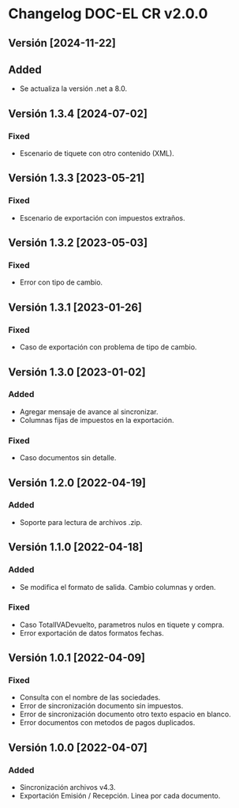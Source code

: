 # Changelog DOC-EL CR v2.0.0
## Versión [2024-11-22]
## Added
- Se actualiza la versión .net a 8.0.

## Versión 1.3.4 [2024-07-02]
### Fixed
- Escenario de tiquete con otro contenido (XML).

## Versión 1.3.3 [2023-05-21]
### Fixed
- Escenario de exportación con impuestos extraños.

## Versión 1.3.2 [2023-05-03]
### Fixed
- Error con tipo de cambio. 

## Versión 1.3.1 [2023-01-26]
### Fixed
- Caso de exportación con problema de tipo de cambio.

## Versión 1.3.0 [2023-01-02]
### Added
- Agregar mensaje de avance al sincronizar.
- Columnas fijas de impuestos en la exportación.
### Fixed
- Caso documentos sin detalle.

## Versión 1.2.0 [2022-04-19]
### Added 
- Soporte para lectura de archivos .zip.

## Versión 1.1.0 [2022-04-18]
### Added
- Se modifica el formato de salida. Cambio columnas y orden.
### Fixed
- Caso TotalIVADevuelto, parametros nulos en tiquete y compra.
- Error exportación de datos formatos fechas.

## Versión 1.0.1 [2022-04-09]
### Fixed 
- Consulta con el nombre de las sociedades.
- Error de sincronización documento sin impuestos.
- Error de sincronización documento otro texto espacio en blanco.
- Error documentos con metodos de pagos duplicados.

## Versión 1.0.0 [2022-04-07]
### Added
- Sincronización archivos v4.3.
- Exportación Emisión / Recepción. Linea por cada documento.